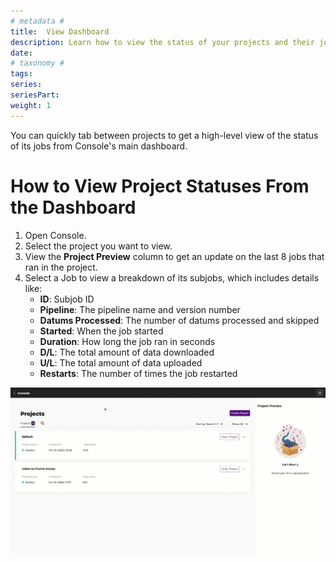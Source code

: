 ```yaml
---
# metadata # 
title:  View Dashboard
description: Learn how to view the status of your projects and their jobs from a single dashboard in the Console UI.
date: 
# taxonomy #
tags: 
series:
seriesPart:
weight: 1
---
```


You can quickly tab between projects to get a high-level view of the status of its jobs from Console's main dashboard.

# How to View Project Statuses From the Dashboard

1. Open Console. 
2. Select the project you want to view. 
3. View the **Project Preview** column to get an update on the last 8 jobs that ran in the project. 
4. Select a Job to view a breakdown of its subjobs, which includes details like:
   - **ID**: Subjob ID
   - **Pipeline**: The pipeline name and version number 
   - **Datums Processed**: The number of datums processed and skipped
   - **Started**: When the job started
   - **Duration**: How long the job ran in seconds
   - **D/L**: The total amount of data downloaded 
   - **U/L**: The total amount of data uploaded
   - **Restarts**: The number of times the job restarted

![project dashboard](/images/console/project-dashboard.gif)